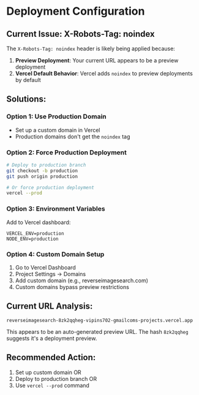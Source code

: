 # Deployment Configuration

## Current Issue: X-Robots-Tag: noindex

The `X-Robots-Tag: noindex` header is likely being applied because:

1. **Preview Deployment**: Your current URL appears to be a preview deployment
2. **Vercel Default Behavior**: Vercel adds `noindex` to preview deployments by default

## Solutions:

### Option 1: Use Production Domain
- Set up a custom domain in Vercel
- Production domains don't get the `noindex` tag

### Option 2: Force Production Deployment
```bash
# Deploy to production branch
git checkout -b production
git push origin production

# Or force production deployment
vercel --prod
```

### Option 3: Environment Variables
Add to Vercel dashboard:
```
VERCEL_ENV=production
NODE_ENV=production
```

### Option 4: Custom Domain Setup
1. Go to Vercel Dashboard
2. Project Settings → Domains
3. Add custom domain (e.g., reverseimagesearch.com)
4. Custom domains bypass preview restrictions

## Current URL Analysis:
`reverseimagesearch-8zk2qqheg-vipins702-gmailcoms-projects.vercel.app`

This appears to be an auto-generated preview URL. The hash `8zk2qqheg` suggests it's a deployment preview.

## Recommended Action:
1. Set up custom domain OR
2. Deploy to production branch OR  
3. Use `vercel --prod` command